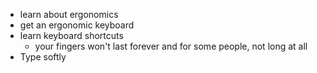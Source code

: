 - learn about ergonomics
- get an ergonomic keyboard
- learn keyboard shortcuts
  - your fingers won't last forever and for some people, not long at all
- Type softly
